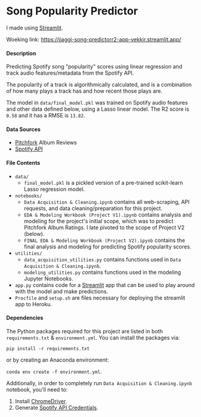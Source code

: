 # Song Popularity Predictor


I made using [Streamlit](https://www.streamlit.io/).

Woeking link: https://jjaggi-song-predictorr2-app-vekkjr.streamlit.app/

#### Description
Predicting Spotify song "popularity" scores using linear regression and track audio features/metadata from the Spotify 
API. 

The popularity of a track is algorithmically calculated, and is a combination of how many plays a track has and 
how recent those plays are.

The model in `data/final_model.pkl` was trained on Spotify audio features and other data defined below, using a Lasso 
linear model. The R2 score is `0.58` and it has a RMSE is `13.82`. 

#### Data Sources
* [Pitchfork](https://pitchfork.com/) Album Reviews
* [Spotify API](https://developer.spotify.com/documentation/web-api/)

#### File Contents
* `data/`
    - `final_model.pkl` is a pickled version of a pre-trained scikit-learn Lasso regression model.
* `notebooks/`
    - `Data Acquisition & Cleaning.ipynb` contains all web-scraping, API requests, and 
       data cleaning/preparation for this project.
    - `EDA & Modeling Workbook (Project V1).ipynb` contains analysis and modeling for the project's initial 
       scope, which was to predict Pitchfork Album Ratings. I late pivoted to the scope of Project V2 (below).
    - `FINAL EDA & Modeling Workbook (Project V2).ipynb` contains the final analysis and modeling for predicting 
       Spotify popularity scores. 
* `utilities/`
    - `data_acquisition_utilities.py` contains functions used in `Data Acquisition & Cleaning.ipynb`.
    - `modeling_utilities.py` contains functions used in the modeling Jupyter Notebooks.
* `app.py` contains code for a [Streamlit](https://www.streamlit.io/) app that can be used to play around 
  with the model and make predictions.
* `Procfile` and `setup.sh` are files necessary for deploying the streamlit app to Heroku.

#### Dependencies

The Python packages required for this project are listed in both `requirements.txt` & `environment.yml`. 
You can install the packages via:

`pip install -r requirements.txt`

or by creating an Anaconda environment:

`conda env create -f environment.yml`.

Additionally, in order to completely run `Data Acquisition & Cleaning.ipynb` notebook, you'll need to:

1. Install [ChromeDriver](https://chromedriver.chromium.org/getting-started).
2. Generate [Spotify API Credentials](https://developer.spotify.com/documentation/general/guides/authorization-guide/).
